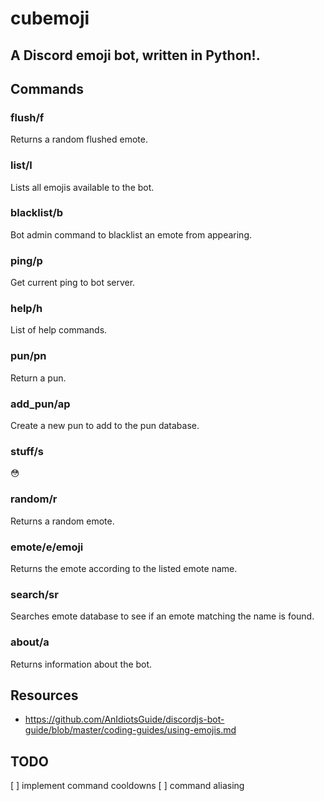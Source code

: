 # cubemoji
A Discord emoji bot, written in Python!.
---
## Commands
### flush/f
Returns a random flushed emote.
### list/l
Lists all emojis available to the bot.
### blacklist/b <emote>
Bot admin command to blacklist an emote from appearing.
### ping/p
Get current ping to bot server.
### help/h <command>
List of help commands.
### pun/pn
Return a pun.
### add_pun/ap <text>
Create a new pun to add to the pun database.
### stuff/s
😳
### random/r
Returns a random emote.
### emote/e/emoji <emote>
Returns the emote according to the listed emote name.
### search/sr <emote>
Searches emote database to see if an emote matching the name is found.
### about/a 
Returns information about the bot.

## Resources
- https://github.com/AnIdiotsGuide/discordjs-bot-guide/blob/master/coding-guides/using-emojis.md

## TODO
[ ] implement command cooldowns
[ ] command aliasing